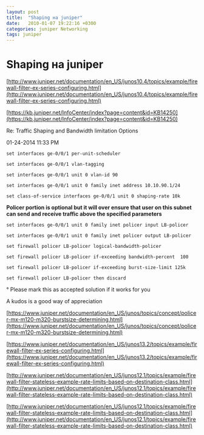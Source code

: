 ```yaml
---
layout: post
title:  "Shaping на juniper"
date:   2010-01-07 19:22:16 +0300
categories: juniper Networking
tags: juniper
---
```


# Shaping на juniper

[http://www.juniper.net/documentation/en_US/junos10.4/topics/example/firewall-filter-ex-series-configuring.html](http://www.juniper.net/documentation/en_US/junos10.4/topics/example/firewall-filter-ex-series-configuring.html)

[https://kb.juniper.net/InfoCenter/index?page=content&id=KB14250](https://kb.juniper.net/InfoCenter/index?page=content&id=KB14250)



Re: Traffic Shaping and Bandwidth limitation
Options

‎01-24-2014 11:33 PM

```
set interfaces ge-0/0/1 per-unit-scheduler

set interfaces ge-0/0/1 vlan-tagging

set interfaces ge-0/0/1 unit 0 vlan-id 90

set interfaces ge-0/0/1 unit 0 family inet address 10.10.90.1/24

set class-of-service interfaces ge-0/0/1 unit 0 shaping-rate 10k
```
 

 ****Policer portion is optional but it will over ensure that user on this subnet can send and receive traffic above the specified parameters****
```
set interfaces ge-0/0/1 unit 0 family inet policer input LB-policer

set interfaces ge-0/0/1 unit 0 family inet policer output LB-policer

set firewall policer LB-policer logical-bandwidth-policer

set firewall policer LB-policer if-exceeding bandwidth-percent  100

set firewall policer LB-policer if-exceeding burst-size-limit 125k

set firewall policer LB-policer then discard
```
&deg;
Please mark this as accepted solution if it works for you

A kudos is a good way of appreciation


[https://www.juniper.net/documentation/en_US/junos/topics/concept/policer-mx-m120-m320-burstsize-determining.html](https://www.juniper.net/documentation/en_US/junos/topics/concept/policer-mx-m120-m320-burstsize-determining.html)

[https://www.juniper.net/documentation/en_US/junos13.2/topics/example/firewall-filter-ex-series-configuring.html](https://www.juniper.net/documentation/en_US/junos13.2/topics/example/firewall-filter-ex-series-configuring.html)

[http://www.juniper.net/documentation/en_US/junos12.1/topics/example/firewall-filter-stateless-example-rate-limits-based-on-destination-class.html](http://www.juniper.net/documentation/en_US/junos12.1/topics/example/firewall-filter-stateless-example-rate-limits-based-on-destination-class.html)

[http://www.juniper.net/documentation/en_US/junos12.1/topics/example/firewall-filter-stateless-example-rate-limits-based-on-destination-class.html](http://www.juniper.net/documentation/en_US/junos12.1/topics/example/firewall-filter-stateless-example-rate-limits-based-on-destination-class.html)

